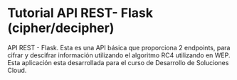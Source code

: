 # Tutorial API REST- Flask (cipher/decipher)
API REST - Flask. Esta es una API básica que proporciona 2 endpoints, para cifrar y descifrar información utilizando el algoritmo RC4 utilizando en WEP. Esta aplicación esta desarrollada para el curso de Desarrollo de Soluciones Cloud. 
